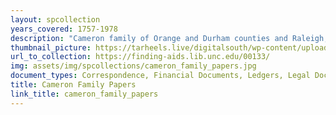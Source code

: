 ```yaml
---
layout: spcollection
years_covered: 1757-1978
description: "Cameron family of Orange and Durham counties and Raleigh, N.C. Among antebellum North Carolina's largest landholders and slave holders, the Camerons also owned substantial plantations in Alabama and Mississippi. Prominent family members included Richard Bennehan (1743-1825), merchant; Duncan Cameron (1777-1853), lawyer, judge, banker, and legislator; and Paul C. Cameron (1808-1891), planter, agricultural reformer, and railroad builder. The bulk of the collection consists of correspondence, financial and legal documents, and account books. In addition, there are speeches, writings, printed material, pictures, and miscellaneous other types of personal papers. Included is extensive information about Richard Bennehan's store at Stagville, N.C., and the Stagville and Fairntosh plantations, including crop and slave records. Family correspondence details the familial relationships and social behavior of a wealthy planter family, particularly the women. In addition to documentation about Duncan Cameron's legal career, there is also information about the State Bank of North Carolina and the banking industry, the education of the Cameron children at various schools, the development of the University of North Carolina, the state militia, the Episcopal Church, railroads, and state government."
thumbnail_picture: https://tarheels.live/digitalsouth/wp-content/uploads/sites/2464/2022/01/Folder_12_1772_Scan_5.jpg
url_to_collection: https://finding-aids.lib.unc.edu/00133/
img: assets/img/spcollections/cameron_family_papers.jpg
document_types: Correspondence, Financial Documents, Ledgers, Legal Documents, Pictures
title: Cameron Family Papers
link_title: cameron_family_papers
---
```

